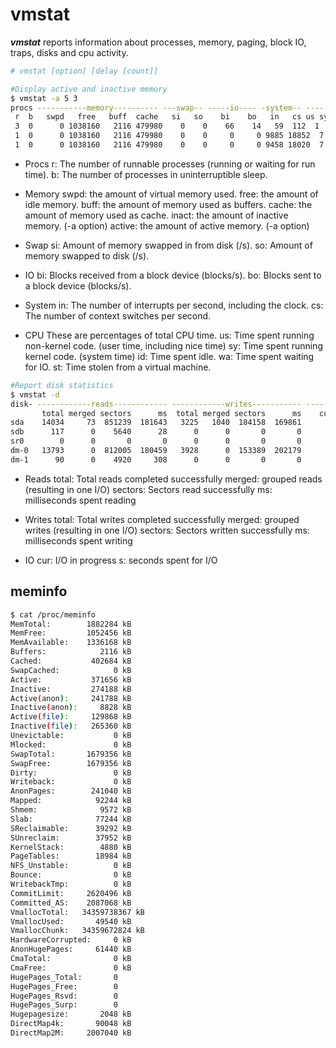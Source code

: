 # vmstat
***vmstat*** reports information about processes, memory, paging, block IO, traps, disks and cpu activity.

```bash
# vmstat [option] [delay [count]]

#Display active and inactive memory 
$ vmstat -a 5 3
procs -----------memory---------- ---swap-- -----io---- -system-- ------cpu-----
 r  b   swpd   free   buff  cache   si   so    bi    bo   in   cs us sy id wa st
 3  0      0 1038160   2116 479980    0    0    66    14   59  112  1  1 98  0  0
 1  0      0 1038160   2116 479980    0    0     0     0 9885 18852  7 76 17  0  0
 1  0      0 1038160   2116 479980    0    0     0     0 9458 18020  7 74 19  0  0
```

  - Procs
       r: The number of runnable processes (running or waiting for run time).
       b: The number of processes in uninterruptible sleep.

   - Memory
       swpd: the amount of virtual memory used.
       free: the amount of idle memory.
       buff: the amount of memory used as buffers.
       cache: the amount of memory used as cache.
       inact: the amount of inactive memory.  (-a option)
       active: the amount of active memory.  (-a option)

   - Swap
       si: Amount of memory swapped in from disk (/s).
       so: Amount of memory swapped to disk (/s).

   - IO
       bi: Blocks received from a block device (blocks/s).
       bo: Blocks sent to a block device (blocks/s).

   - System
       in: The number of interrupts per second, including the clock.
       cs: The number of context switches per second.

   - CPU
       These are percentages of total CPU time.
       us: Time spent running non-kernel code. (user time, including nice time)
       sy: Time spent running kernel code. (system time)
       id: Time spent idle.
       wa: Time spent waiting for IO.
       st: Time stolen from a virtual machine.

```bash
#Report disk statistics
$ vmstat -d
disk- ------------reads------------ ------------writes----------- -----IO------
       total merged sectors      ms  total merged sectors      ms    cur    sec
sda    14034     73  851239  181643   3225   1040  184158  169861      0     78
sdb      117      0    5640      28      0      0       0       0      0      0
sr0        0      0       0       0      0      0       0       0      0      0
dm-0   13793      0  812005  180459   3928      0  153389  202179      0     78
dm-1      90      0    4920     308      0      0       0       0      0      0
```

   - Reads
       total: Total reads completed successfully
       merged: grouped reads (resulting in one I/O)
       sectors: Sectors read successfully
       ms: milliseconds spent reading

   - Writes
       total: Total writes completed successfully
       merged: grouped writes (resulting in one I/O)
       sectors: Sectors written successfully
       ms: milliseconds spent writing

   - IO
       cur: I/O in progress
       s: seconds spent for I/O

## meminfo
```bash
$ cat /proc/meminfo
MemTotal:        1882284 kB
MemFree:         1052456 kB
MemAvailable:    1336168 kB
Buffers:            2116 kB
Cached:           402684 kB
SwapCached:            0 kB
Active:           371656 kB
Inactive:         274188 kB
Active(anon):     241788 kB
Inactive(anon):     8828 kB
Active(file):     129868 kB
Inactive(file):   265360 kB
Unevictable:           0 kB
Mlocked:               0 kB
SwapTotal:       1679356 kB
SwapFree:        1679356 kB
Dirty:                 0 kB
Writeback:             0 kB
AnonPages:        241040 kB
Mapped:            92244 kB
Shmem:              9572 kB
Slab:              77244 kB
SReclaimable:      39292 kB
SUnreclaim:        37952 kB
KernelStack:        4880 kB
PageTables:        18984 kB
NFS_Unstable:          0 kB
Bounce:                0 kB
WritebackTmp:          0 kB
CommitLimit:     2620496 kB
Committed_AS:    2087068 kB
VmallocTotal:   34359738367 kB
VmallocUsed:       49540 kB
VmallocChunk:   34359672824 kB
HardwareCorrupted:     0 kB
AnonHugePages:     61440 kB
CmaTotal:              0 kB
CmaFree:               0 kB
HugePages_Total:       0
HugePages_Free:        0
HugePages_Rsvd:        0
HugePages_Surp:        0
Hugepagesize:       2048 kB
DirectMap4k:       90048 kB
DirectMap2M:     2007040 kB
```

